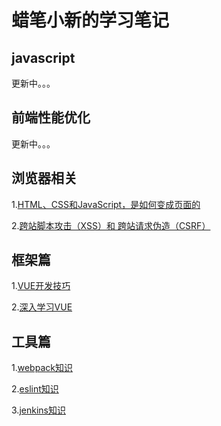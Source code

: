 # 蜡笔小新的学习笔记



## javascript

更新中。。。

## 前端性能优化

更新中。。。

## 浏览器相关

1.[HTML、CSS和JavaScript，是如何变成页面的](https://github.com/fellowT/note/issues/1)

2.[跨站脚本攻击（XSS）和 跨站请求伪造（CSRF）](https://github.com/fellowT/note/issues/2)

## 框架篇

1.[VUE开发技巧](https://github.com/fellowT/note/issues/3)

2.[深入学习VUE](https://github.com/fellowT/note/issues/4)

## 工具篇

1.[webpack知识](https://github.com/fellowT/note/issues/5)

2.[eslint知识](https://github.com/fellowT/note/issues/6)

3.[jenkins知识](https://github.com/fellowT/note/issues/7)
